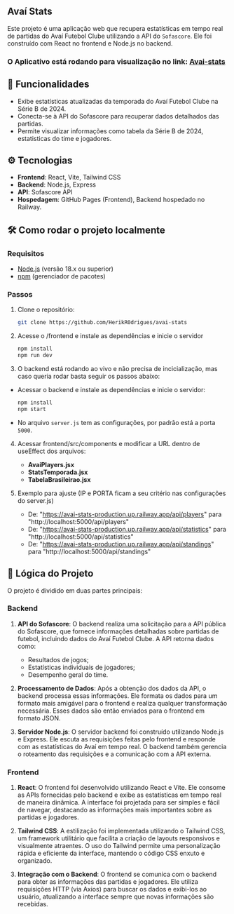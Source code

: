 ## Avaí Stats

Este projeto é uma aplicação web que recupera estatísticas em tempo real de partidas do Avaí Futebol Clube utilizando a API do `Sofascore`. Ele foi construído com React no frontend e Node.js no backend.

### O Aplicativo está rodando para visualização no link: [Avai-stats](https://herikr0drigues.github.io/avai-stats/)


## 🚀 Funcionalidades

- Exibe estatísticas atualizadas da temporada do Avaí Futebol Clube na Série B de 2024.
- Conecta-se à API do Sofascore para recuperar dados detalhados das partidas.
- Permite visualizar informações como tabela da Série B de 2024, estatisticas do time e jogadores.
  
## ⚙️ Tecnologias

- **Frontend**: React, Vite, Tailwind CSS
- **Backend**: Node.js, Express
- **API**: Sofascore API
- **Hospedagem**: GitHub Pages (Frontend), Backend hospedado no Railway.

## 🛠️ Como rodar o projeto localmente

### Requisitos

- [Node.js](https://nodejs.org/) (versão 18.x ou superior)
- [npm](https://www.npmjs.com/) (gerenciador de pacotes)

### Passos

1. Clone o repositório:
   ```bash
   git clone https://github.com/HerikR0drigues/avai-stats
    ```

2. Acesse o /frontend e instale as dependências e inicie o servidor
    ```bash
    npm install
    npm run dev
    ```

3. O backend está rodando ao vivo e não precisa de incicialização, mas caso queria rodar basta seguir os passos abaixo:

- Acessar o backend e instale as dependências e inicie o servidor:
    ```bash
    npm install
    npm start
    ```
- No arquivo `server.js` tem as configurações, por padrão está a porta `5000`.

4. Acessar frontend/src/components e modificar a URL dentro de useEffect dos arquivos:

   - **AvaiPlayers.jsx**
   - **StatsTemporada.jsx**
   - **TabelaBrasileirao.jsx**

5. Exemplo para ajuste (IP e PORTA ficam a seu critério nas configurações do server.js)
    - De: "https://avai-stats-production.up.railway.app/api/players" para "http://localhost:5000/api/players"
    - De: "https://avai-stats-production.up.railway.app/api/statistics" para "http://localhost:5000/api/statistics"
    - De: "https://avai-stats-production.up.railway.app/api/standings" para "http://localhost:5000/api/standings"

## 🧠 Lógica do Projeto

O projeto é dividido em duas partes principais:

### Backend

1. **API do Sofascore**:
    O backend realiza uma solicitação para a API pública do Sofascore, que fornece informações detalhadas sobre partidas de futebol, incluindo dados do Avaí Futebol Clube. A API retorna dados como:
   - Resultados de jogos;
   - Estatísticas individuais de jogadores;
   - Desempenho geral do time.

2. **Processamento de Dados**:
   Após a obtenção dos dados da API, o backend processa essas informações. Ele formata os dados para um formato mais amigável para o frontend e realiza qualquer transformação necessária. Esses dados são então enviados para o frontend em formato JSON.

3. **Servidor Node.js**:
   O servidor backend foi construído utilizando Node.js e Express. Ele escuta as requisições feitas pelo frontend e responde com as estatísticas do Avaí em tempo real. O backend também gerencia o roteamento das requisições e a comunicação com a API externa.

### Frontend

1. **React**:
   O frontend foi desenvolvido utilizando React e Vite. Ele consome as APIs fornecidas pelo backend e exibe as estatísticas em tempo real de maneira dinâmica. A interface foi projetada para ser simples e fácil de navegar, destacando as informações mais importantes sobre as partidas e jogadores.

2. **Tailwind CSS**:
   A estilização foi implementada utilizando o Tailwind CSS, um framework utilitário que facilita a criação de layouts responsivos e visualmente atraentes. O uso do Tailwind permite uma personalização rápida e eficiente da interface, mantendo o código CSS enxuto e organizado.

3. **Integração com o Backend**:
   O frontend se comunica com o backend para obter as informações das partidas e jogadores. Ele utiliza requisições HTTP (via Axios) para buscar os dados e exibi-los ao usuário, atualizando a interface sempre que novas informações são recebidas.
